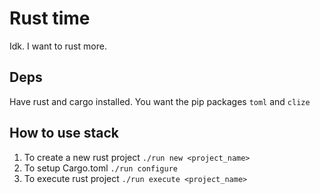 # Rust time

Idk. I want to rust more. 
## Deps
Have rust and cargo installed. You want the pip packages `toml` and `clize`

## How to use stack
1. To create a new rust project `./run new <project_name>`
2. To setup Cargo.toml `./run configure`
3. To execute rust project `./run execute <project_name>`